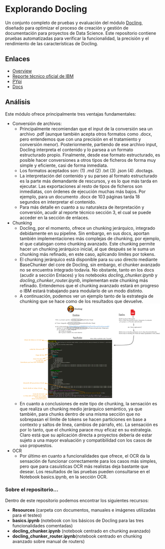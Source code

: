 # Explorando Docling

Un conjunto completo de pruebas y evaluación del módulo [Docling](https://ds4sd.github.io/docling/), diseñado para optimizar el proceso de creación y gestión de documentación para proyectos de Data Science. Este repositorio contiene pruebas automatizadas para verificar la funcionalidad, la precisión y el rendimiento de las características de Docling.

## Enlaces

- [Overview](https://ds4sd.github.io/docling/)
- [Reporte técnico oficial de IBM](https://arxiv.org/pdf/2408.09869)
- [PYpi](https://pypi.org/project/docling/)
- [Docs](https://github.com/DS4SD/docling/tree/advanced-chunking-example)

## Análisis
Este módulo ofrece principalmente tres ventajas fundamentales:
- Conversión de archivos:
    - Principalmente recomiendan que el input de la conversión sea un archivo .pdf (aunque también acepta otros formatos como .docx, pero entendemos que con una precisión en el tratamiento y conversión menor). Posteriormente, partiendo de ese archivo input, Docling interpreta el contenido y lo parsea a un formato estructurado propio. Finalmente, desde ese formato estructurado, es posible hacer conversiones a otros tipos de ficheros de forma muy simple y eficiente, casi de forma inmediata.
    - Los formatos aceptados son: (1) .md (2) .txt (3) .json (4) .doctags.
    - La interpretación del contenido y su parseo al formato estructurado es la parte más demandante de rescursos, y es lo que más tarda en ejecutar. Las exportaciones al resto de tipos de ficheros son inmediatas, con órdenes de ejecución muchas más bajos. Por ejemplo, para un documento .docx de 103 páginas tarda 18 segundos en interpretar el contenido. 
    - Para más detalle en cuanto a su naturaleza de iterpretación y conversión, acudir al reporte técnico sección 3, el cual se puede acceder en la sección de enlaces.
- Chunking
    - Docling, por el momento, ofrece un chunking jerárquico, integrado debidamente en su pipeline. Sin embargo, en sus docs, aportan también implementaciones más complejas de chunking, por ejemplo, el que catalogan como chunking avanzado. Este chunking permite hacer un chunking jerárquico inicial, al que después se le suma un chunking más refinado, en este caso, aplicando límites por tokens.
    - El chunking jerárquico está disponible para su uso directo mediante BaseChunker del core de Docling, sin embargo, el chunker avanzado no se encuentra integrado todavía. No obstante, tanto en los docs (acudir a sección Enlaces) y los notebooks *docling_chunker.ipynb* y *docling_chunker_router.ipynb*, implementan este chunking más refinado. Entendemos que el chunking avanzado estará en progreso o IBM estará trabajando para modularlo de un modo distinto.
    - A continuación, podemos ver un ejemplo tanto de la estrategia de chunking que se hace como de los resultados que devuelve.
    ![Strategia de chunkeo](./resources/images/Docling_Chunking.png)
    - En cuanto a conclusiones de este tipo de chunking, la sensación es que realiza un chunking medio jerárquico semántico, ya que también, para chunks dentro de una misma sección que no sobrepasan el límite de tokens se hacen particiones en base a contexto y saltos de línea, cambios de párrafo, etc. La sensación es por lo tanto, que el chunking parace muy eficaz en su estrategia. Claro está que su aplicación directa a proyectos debería de estar sujeto a una mayor evaluación y compatibilidad con los casos de uso propuestos.
- OCR
    - Por último en cuanto a funcionalidades que ofrece, el OCR da la sensación de funcionar correctamente para los casos más simples, pero que para casuísticas OCR más realistas deja bastante que desear. Los resultados de las pruebas pueden consultarse en el Notebook basics.ipynb, en la sección OCR.

### Sobre el repositorio...

Dentro de este repositorio podemos encontrar los siguientes recursos:
- **Resources** (carpeta con documentos, manuales e imágenes utilizadas para el testeo)
- **basics.ipynb** (notebook con los básicos de Docling para las tres funcionalidades comentadas)
- **docling_chunker.ipynb** (notebook centrado en chunking avanzado)
- **docling_chunker_router.ipynb**(notebook centrado en chunking avanzado sobre manual de routers)